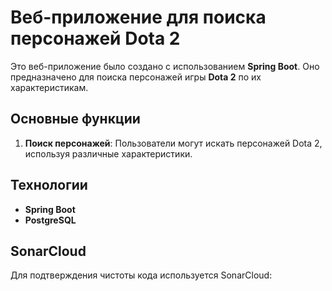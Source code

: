 # Веб-приложение для поиска персонажей Dota 2

Это веб-приложение было создано с использованием **Spring Boot**. Оно предназначено для поиска персонажей игры **Dota 2** по их характеристикам.

## Основные функции

1. **Поиск персонажей**: Пользователи могут искать персонажей Dota 2, используя различные характеристики.

## Технологии

- **Spring Boot**
- **PostgreSQL**

## SonarCloud

Для подтверждения чистоты кода используется SonarCloud:

```https://sonarcloud.io/project/overview?id=leonnik28_JavaWorkTerm4
